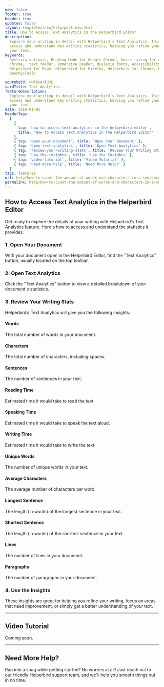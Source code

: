 ```yaml
---
new: false
footer: true
header: true
updated: false
layout: templates/new/help/post-new.html
title: How to Access Text Analytics in the Helperbird Editor
description:
  Explore your writing in detail with Helperbird’s Text Analytics. This guide shows you how to
  access and understand key writing statistics, helping you refine your work and gain insights into
  your text.
keywords:
  Dyslexia software, Reading Mode for Google Chrome, Voice typing for chrome, Text to speech for
  chrome,  text reader, Immersive Reader, dyslexia fonts, accessibility software, dyslexia software,
  Helperbird for Edge, Helperbird for Firefox, Helperbird for Chrome, Opendyslexic for Chrome,
  OpenDyslexic

youtubeId: vwT8SAJfU3E
cardTitle: Text Analytics
featureDescription:
  Explore your writing in detail with Helperbird’s Text Analytics. This guide shows you how to
  access and understand key writing statistics, helping you refine your work and gain insights into
  your text.
date: 2016-01-03
headerTags:
  [
    {
      tag: 'how-to-access-text-analytics-in-the-helperbird-editor',
      title: 'How to Access Text Analytics in the Helperbird Editor'
    },
    { tag: 'open-your-document', title: 'Open Your Document' },
    { tag: 'open-text-analytics', title: 'Open Text Analytics' },
    { tag: 'review-your-writing-stats', title: 'Review Your Writing Stats' },
    { tag: 'use-the-insights', title: 'Use the Insights' },
    { tag: 'video-tutorial', title: 'Video Tutorial' },
    { tag: 'need-more-help', title: 'Need More Help?' }
  ]
tags: features
url: help/how-to-count-the-amount-of-words-and-characters-in-a-sentence/
permalink: help/how-to-count-the-amount-of-words-and-characters-in-a-sentence/
---
```


## How to Access Text Analytics in the Helperbird Editor

Get ready to explore the details of your writing with Helperbird’s Text Analytics feature. Here's
how to access and understand the statistics it provides:

### 1. Open Your Document

With your document open in the Helperbird Editor, find the "Text Analytics" button, usually located
on the top toolbar.

### 2. Open Text Analytics

Click the "Text Analytics" button to view a detailed breakdown of your document's statistics.

### 3. Review Your Writing Stats

Helperbird’s Text Analytics will give you the following insights:

#### Words

The total number of words in your document.

#### Characters

The total number of characters, including spaces.

#### Sentences

The number of sentences in your text.

#### Reading Time

Estimated time it would take to read the text.

#### Speaking Time

Estimated time it would take to speak the text aloud.

#### Writing Time

Estimated time it would take to write the text.

#### Unique Words

The number of unique words in your text.

#### Average Characters

The average number of characters per word.

#### Longest Sentence

The length (in words) of the longest sentence in your text.

#### Shortest Sentence

The length (in words) of the shortest sentence in your text.

#### Lines

The number of lines in your document.

#### Paragraphs

The number of paragraphs in your document.

### 4. Use the Insights

These insights are great for helping you refine your writing, focus on areas that need improvement,
or simply get a better understanding of your text.

---

## Video Tutorial

Coming soon.

---

## Need More Help?

Ran into a snag while getting started? No worries at all! Just reach out to our friendly
[Helperbird support team](/support/), and we'll help you smooth things out in no time.
